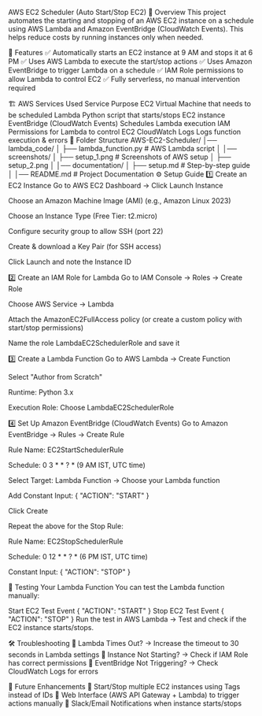 AWS EC2 Scheduler (Auto Start/Stop EC2)
🚀 Overview
This project automates the starting and stopping of an AWS EC2 instance on a schedule using AWS Lambda and Amazon EventBridge (CloudWatch Events). This helps reduce costs by running instances only when needed.

📌 Features
✅ Automatically starts an EC2 instance at 9 AM and stops it at 6 PM ✅ Uses AWS Lambda to execute the start/stop actions ✅ Uses Amazon EventBridge to trigger Lambda on a schedule ✅ IAM Role permissions to allow Lambda to control EC2 ✅ Fully serverless, no manual intervention required

🏗️ AWS Services Used
Service	Purpose
EC2	Virtual Machine that needs to be scheduled
Lambda	Python script that starts/stops EC2 instance
EventBridge (CloudWatch Events)	Schedules Lambda execution
IAM	Permissions for Lambda to control EC2
CloudWatch Logs	Logs function execution & errors
📁 Folder Structure
AWS-EC2-Scheduler/
│── lambda_code/
│   ├── lambda_function.py   # AWS Lambda script
│
│── screenshots/
│   ├── setup_1.png   # Screenshots of AWS setup
│   ├── setup_2.png
│
│── documentation/
│   ├── setup.md   # Step-by-step guide
│
│── README.md  # Project Documentation
⚙️ Setup Guide
1️⃣ Create an EC2 Instance
Go to AWS EC2 Dashboard → Click Launch Instance

Choose an Amazon Machine Image (AMI) (e.g., Amazon Linux 2023)

Choose an Instance Type (Free Tier: t2.micro)

Configure security group to allow SSH (port 22)

Create & download a Key Pair (for SSH access)

Click Launch and note the Instance ID

2️⃣ Create an IAM Role for Lambda
Go to IAM Console → Roles → Create Role

Choose AWS Service → Lambda

Attach the AmazonEC2FullAccess policy (or create a custom policy with start/stop permissions)

Name the role LambdaEC2SchedulerRole and save it

3️⃣ Create a Lambda Function
Go to AWS Lambda → Create Function

Select "Author from Scratch"

Runtime: Python 3.x

Execution Role: Choose LambdaEC2SchedulerRole


4️⃣ Set Up Amazon EventBridge (CloudWatch Events)
Go to Amazon EventBridge → Rules → Create Rule

Rule Name: EC2StartSchedulerRule

Schedule: 0 3 * * ? * (9 AM IST, UTC time)

Select Target: Lambda Function → Choose your Lambda function

Add Constant Input: { "ACTION": "START" }

Click Create

Repeat the above for the Stop Rule:

Rule Name: EC2StopSchedulerRule

Schedule: 0 12 * * ? * (6 PM IST, UTC time)

Constant Input: { "ACTION": "STOP" }

🚀 Testing Your Lambda Function
You can test the Lambda function manually:

Start EC2 Test Event
{
  "ACTION": "START"
}
Stop EC2 Test Event
{
  "ACTION": "STOP"
}
Run the test in AWS Lambda → Test and check if the EC2 instance starts/stops.

🛠️ Troubleshooting
🔹 Lambda Times Out? → Increase the timeout to 30 seconds in Lambda settings 🔹 Instance Not Starting? → Check if IAM Role has correct permissions 🔹 EventBridge Not Triggering? → Check CloudWatch Logs for errors

🎯 Future Enhancements
🔹 Start/Stop multiple EC2 instances using Tags instead of IDs 🔹 Web Interface (AWS API Gateway + Lambda) to trigger actions manually 🔹 Slack/Email Notifications when instance starts/stops

